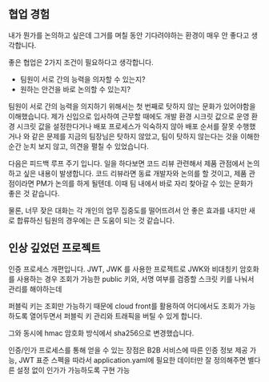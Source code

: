 ## 협업 경험
내가 뭔가를 논의하고 싶은데 그거를 며칠 동안 기다려야하는 환경이 매우 안 좋다고 생각합니다.

좋은 협업은 2가지 조건이 필요하다고 생각합니다.
- 팀원이 서로 간의 능력을 의자할 수 있는지?
- 원하는 안건을 바로 논의할 수 있는지?

팀원이 서로 간의 능력을 의지하기 위해서는 첫 번째로 탓하지 않는 문화가 있어야함을 이해했습니다.
제가 신입으로 입사하여 근무할 때에도 개발 환경 시크릿 값으로 운영 환경 시크릿 값을 설정한다거나 배포 프로세스가 익숙하지 않아 배포 순서를 잘못 수행했거나 와 같은 문제를 지금의 팀장님은 탓하지 않았고, 팀이 탓하지 않는다는 것을 이해한 순간 눈치 보지 않고, 의견을 펼칠 수 있었습니다.

다음은 피드백 루프 주기 입니다.
일을 하다보면 코드 리뷰 관련해서 제품 관점에서 논의하고 싶은 내용이 발생합니다.
코드 리뷰라면 동료 개발자와 논의를 할 것이고, 제품 관점이라면 PM가 논의를 하게 될텐데. 이때 팀 내에서 바로 자리 찾아갈 수 있는 문화가 좋은 것 같습니다.

물론, 너무 잦은 대화는 각 개인의 업무 집중도를 떨어뜨려서 안 좋은 효과를 내지만 새로 합류하신 팀원의 경우에는 큰 도움이 되는 것 같습니다.

## 인상 깊었던 프로젝트

인증 프로세스 개편입니다.
JWT, JWK 를 사용한 프로젝트로 JWK와 비대칭키 암호화를 사용하는 경우 조회가 가능한 public 키와, 서명 여부를 검증할 스크릿 키를 나눠서 관리를 해야하는데

퍼블릭 키는 조회만 가능하기 때문에 cloud front를 활용하여 어디에서도 조회가 가능하도록 열어두면서 퍼블릭 키 관리와 트래픽을 버틸 수 있게 합니다.

그와 동시에 hmac 암호화 방식에서 sha256으로 변경했습니다.

인증/인가 프로세스를 통해 얻을 수 있는 장점은 B2B 서비스에 따른 인증 정보 제공 가능, JWT 표준 스펙을 따라서 application.yaml에 필요한 데이터만 잘 정의해주면 별다른 설정 없이 인가가 가능하도록 구현 가능




